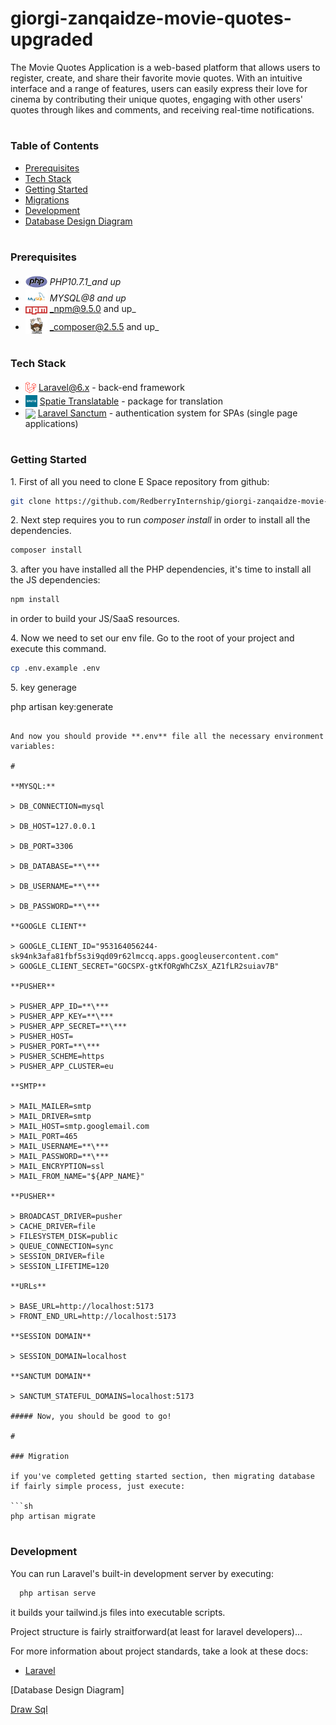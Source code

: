 # giorgi-zanqaidze-movie-quotes-upgraded

The Movie Quotes Application is a web-based platform that allows users to register, create, and share their favorite movie quotes. With an intuitive interface and a range of features, users can easily express their love for cinema by contributing their unique quotes, engaging with other users' quotes through likes and comments, and receiving real-time notifications.

#

### Table of Contents

-   [Prerequisites](#prerequisites)
-   [Tech Stack](#tech-stack)
-   [Getting Started](#getting-started)
-   [Migrations](#migration)
-   [Development](#development)
-   [Database Design Diagram](#project-structure)

#

### Prerequisites

-   <img src="https://github.com/RedberryInternship/example-project-laravel/raw/master/readme/assets/php.svg" width="35" style="position: relative; top: 4px" /> _PHP10.7.1_and up_
-   <img src="https://github.com/RedberryInternship/example-project-laravel/raw/master/readme/assets/mysql.png" width="35" style="position: relative; top: 4px" /> _MYSQL@8 and up_
-   <img src="https://github.com/RedberryInternship/example-project-laravel/raw/master/readme/assets/npm.png" width="35" style="position: relative; top: 4px" /> _npm@9.5.0 and up\_
-   <img src="https://github.com/RedberryInternship/example-project-laravel/raw/master/readme/assets/composer.png" width="35" style="position: relative; top: 6px" /> _composer@2.5.5 and up\_

#

### Tech Stack

-   <img src="https://github.com/RedberryInternship/example-project-laravel/raw/master/readme/assets/laravel.png" height="18" style="position: relative; top: 4px" /> [Laravel@6.x](https://laravel.com/docs/6.x) - back-end framework
-   <img src="https://github.com/RedberryInternship/example-project-laravel/raw/master/readme/assets/spatie.png" height="19" style="position: relative; top: 4px" /> [Spatie Translatable](https://github.com/spatie/laravel-translatable) - package for translation
-   <img src="https://dannyherran.com/wp-content/uploads/2022/01/laravel-sanctum.png" height="19" style="position: relative; top: 4px" /> [Laravel Sanctum](https://laravel.com/docs/10.x/sanctum) - authentication system for SPAs (single page applications)

#

### Getting Started

1\. First of all you need to clone E Space repository from github:

```sh
git clone https://github.com/RedberryInternship/giorgi-zanqaidze-movie-quotes-back.git
```

2\. Next step requires you to run _composer install_ in order to install all the dependencies.

```sh
composer install
```

3\. after you have installed all the PHP dependencies, it's time to install all the JS dependencies:

```sh
npm install
```

in order to build your JS/SaaS resources.

4\. Now we need to set our env file. Go to the root of your project and execute this command.

```sh
cp .env.example .env
```

5\. key generage

php artisan key:generate

````

And now you should provide **.env** file all the necessary environment variables:

#

**MYSQL:**

> DB_CONNECTION=mysql

> DB_HOST=127.0.0.1

> DB_PORT=3306

> DB_DATABASE=**\***

> DB_USERNAME=**\***

> DB_PASSWORD=**\***

**GOOGLE CLIENT**

> GOOGLE_CLIENT_ID="953164056244-sk94nk3afa81fbf5s3i9qd09r62lmccq.apps.googleusercontent.com"
> GOOGLE_CLIENT_SECRET="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"

**PUSHER**

> PUSHER_APP_ID=**\***
> PUSHER_APP_KEY=**\***
> PUSHER_APP_SECRET=**\***
> PUSHER_HOST=
> PUSHER_PORT=**\***
> PUSHER_SCHEME=https
> PUSHER_APP_CLUSTER=eu

**SMTP**

> MAIL_MAILER=smtp
> MAIL_DRIVER=smtp
> MAIL_HOST=smtp.googlemail.com
> MAIL_PORT=465
> MAIL_USERNAME=**\***
> MAIL_PASSWORD=**\***
> MAIL_ENCRYPTION=ssl
> MAIL_FROM_NAME="${APP_NAME}"

**PUSHER**

> BROADCAST_DRIVER=pusher
> CACHE_DRIVER=file
> FILESYSTEM_DISK=public
> QUEUE_CONNECTION=sync
> SESSION_DRIVER=file
> SESSION_LIFETIME=120

**URLs**

> BASE_URL=http://localhost:5173
> FRONT_END_URL=http://localhost:5173

**SESSION DOMAIN**

> SESSION_DOMAIN=localhost

**SANCTUM DOMAIN**

> SANCTUM_STATEFUL_DOMAINS=localhost:5173

##### Now, you should be good to go!

#

### Migration

if you've completed getting started section, then migrating database if fairly simple process, just execute:

```sh
php artisan migrate
````

#

### Development

You can run Laravel's built-in development server by executing:

```sh
  php artisan serve
```

it builds your tailwind.js files into executable scripts.

Project structure is fairly straitforward(at least for laravel developers)...

For more information about project standards, take a look at these docs:

-   [Laravel](https://laravel.com/docs/6.x)

[Database Design Diagram]

<a href="https://ibb.co/MCGpW31">Draw Sql</a>

